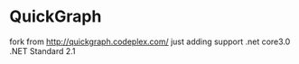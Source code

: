 # QuickGraph

fork from http://quickgraph.codeplex.com/
just adding support .net core3.0 .NET Standard 2.1

